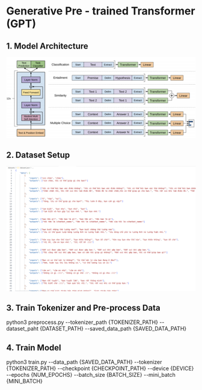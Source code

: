 # Generative Pre - trained Transformer (GPT)
## 1. Model Architecture
<img src="./assets/GPT-architecture.png"/>

## 2. Dataset Setup
<img src="./assets/dataset_samples.png">

## 3. Train Tokenizer and Pre-process Data
python3 preprocess.py --tokenizer_path {TOKENIZER_PATH} --dataset_paht {DATASET_PATH} --saved_data_path {SAVED_DATA_PATH}

## 4. Train Model
python3 train.py --data_path {SAVED_DATA_PATH} --tokenizer {TOKENIZER_PATH} --checkpoint {CHECKPOINT_PATH} --device {DEVICE} --epochs {NUM_EPOCHS} --batch_size {BATCH_SIZE} --mini_batch {MINI_BATCH}
